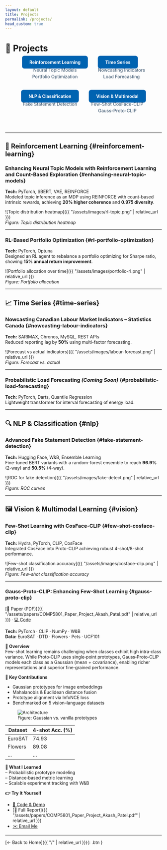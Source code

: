 ```yaml
---
layout: default
title: Projects
permalink: /projects/
head_custom: true
---
```


<style>
/* Nav container */
.project-nav {
  display: flex;
  flex-wrap: wrap;
  gap: 2rem;
  margin-bottom: 3rem;
  justify-content: center;
}

/* Big category buttons */
.project-nav .cat-btn {
  padding: 0.75rem 1.5rem;
  background: #0063b1;
  color: white !important;
  border-radius: 0.5rem;
  text-decoration: none;
  font-weight: bold;
  transition: background 0.2s;
}
.project-nav .cat-btn:hover {
  background: #004d8a;
}

/* Small project list under each category */
.project-nav .cat-list {
  list-style: none;
  margin-top: 0.5rem;
  padding-left: 0;
  text-align: center;
}
.project-nav .cat-list li {
  margin: 0.25rem 0;
}
.project-nav .cat-list a {
  color: #334e68;
  text-decoration: none;
  font-size: 0.9rem;
}
.project-nav .cat-list a:hover {
  text-decoration: underline;
}
</style>

# 🚀 Projects

<!-- NAVIGATION -->
<div class="project-nav">
  <!-- Reinforcement Learning -->
  <div>
    <a href="#reinforcement-learning" class="cat-btn">Reinforcement Learning</a>
    <ul class="cat-list">
      <li><a href="#enhancing-neural-topic-models">Neural Topic Models</a></li>
      <li><a href="#rl-portfolio-optimization">Portfolio Optimization</a></li>
    </ul>
  </div>

  <!-- Time Series -->
  <div>
    <a href="#time-series" class="cat-btn">Time Series</a>
    <ul class="cat-list">
      <li><a href="#nowcasting-labour-indicators">Nowcasting Indicators</a></li>
      <li><a href="#probabilistic-load-forecasting">Load Forecasting</a></li>
    </ul>
  </div>

  <!-- NLP -->
  <div>
    <a href="#nlp" class="cat-btn">NLP &amp; Classification</a>
    <ul class="cat-list">
      <li><a href="#fake-statement-detection">Fake Statement Detection</a></li>
    </ul>
  </div>

  <!-- Vision -->
  <div>
    <a href="#vision" class="cat-btn">Vision &amp; Multimodal</a>
    <ul class="cat-list">
      <li><a href="#few-shot-cosface-clip">Few-Shot CosFace-CLIP</a></li>
      <li><a href="#gauss-proto-clip">Gauss-Proto-CLIP</a></li>
    </ul>
  </div>
</div>

---

## 🧠 Reinforcement Learning {#reinforcement-learning}

### Enhancing Neural Topic Models with Reinforcement Learning and Count-Based Exploration {#enhancing-neural-topic-models}
**Tech:** PyTorch, SBERT, VAE, REINFORCE  
Modeled topic inference as an MDP using REINFORCE with count-based intrinsic rewards, achieving **20% higher coherence** and **0.975 diversity**.

![Topic distribution heatmap]({{ "/assets/images/rl-topic.png" | relative_url }})  
*Figure: Topic distribution heatmap*

---

### RL-Based Portfolio Optimization {#rl-portfolio-optimization}
**Tech:** PyTorch, Optuna  
Designed an RL agent to rebalance a portfolio optimizing for Sharpe ratio, showing **15% annual return improvement**.

![Portfolio allocation over time]({{ "/assets/images/portfolio-rl.png" | relative_url }})  
*Figure: Portfolio allocation*

---

## 📈 Time Series {#time-series}

### Nowcasting Canadian Labour Market Indicators – Statistics Canada {#nowcasting-labour-indicators}
**Tech:** SARIMAX, Chronos, MySQL, REST APIs  
Reduced reporting lag by **50%** using multi-factor forecasting.

![Forecast vs actual indicators]({{ "/assets/images/labour-forecast.png" | relative_url }})  
*Figure: Forecast vs. actual*

---

### Probabilistic Load Forecasting *(Coming Soon)* {#probabilistic-load-forecasting}
**Tech:** PyTorch, Darts, Quantile Regression  
Lightweight transformer for interval forecasting of energy load.

---

## 🔍 NLP & Classification {#nlp}

### Advanced Fake Statement Detection {#fake-statement-detection}
**Tech:** Hugging Face, W&B, Ensemble Learning  
Fine-tuned BERT variants with a random-forest ensemble to reach **96.9%** (2-way) and **50.5%** (4-way).

![ROC for fake detection]({{ "/assets/images/fake-detect.png" | relative_url }})  
*Figure: ROC curves*

---

## 🖼️ Vision & Multimodal Learning {#vision}

### Few-Shot Learning with CosFace-CLIP {#few-shot-cosface-clip}
**Tech:** Hydra, PyTorch, CLIP, CosFace  
Integrated CosFace into Proto-CLIP achieving robust 4-shot/8-shot performance.

![Few-shot classification accuracy]({{ "/assets/images/cosface-clip.png" | relative_url }})  
*Figure: Few-shot classification accuracy*

---

### Gauss-Proto-CLIP: Enhancing Few-Shot Learning {#gauss-proto-clip}
[📄 Paper (PDF)]({{ "/assets/papers/COMP5801_Paper_Project_Akash_Patel.pdf" | relative_url }}) · [💻 Code](https://github.com/your-username/gauss-proto-clip)

**Tech:** PyTorch · CLIP · NumPy · W&B  
**Data:** EuroSAT · DTD · Flowers · Pets · UCF101  

**🔎 Overview**  
Few-shot learning remains challenging when classes exhibit high intra‐class variance. While Proto‐CLIP uses single‐point prototypes, Gauss‐Proto‐CLIP models each class as a Gaussian (mean + covariance), enabling richer representations and superior fine‐grained performance.

**🚀 Key Contributions**  
- Gaussian prototypes for image embeddings  
- Mahalanobis & Euclidean distance fusion  
- Prototype alignment via InfoNCE loss  
- Benchmarked on 5 vision–language datasets  

<figure>
  <img src="{{ '/assets/images/gauss-proto-clip-architecture.png' | relative_url }}" alt="Architecture" />
  <figcaption>Figure: Gaussian vs. vanilla prototypes</figcaption>
</figure>

| Dataset | 4-shot Acc. (%) |
| ------- | --------------- |
| EuroSAT | 74.93           |
| Flowers | 89.08           |
| …       | …               |

**🔧 What I Learned**  
– Probabilistic prototype modeling  
– Distance‐based metric learning  
– Scalable experiment tracking with W&B  

**👉 Try It Yourself**  
- [📂 Code & Demo](https://github.com/your-username/gauss-proto-clip)  
- [📄 Full Report]({{ "/assets/papers/COMP5801_Paper_Project_Akash_Patel.pdf" | relative_url }})  
- [✉️ Email Me](mailto:akashpatel3@cmail.carleton.ca)  

---

[← Back to Home]({{ "/" | relative_url }}){: .btn }
